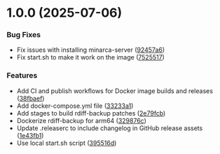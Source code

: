 # 1.0.0 (2025-07-06)


### Bug Fixes

* Fix issues with installing minarca-server ([92457a6](https://github.com/JoaoPPCastelo/minarca-server-arm64/commit/92457a68fbc524cae9f93ba08a86a3a2f28099e0))
* Fix start.sh to make it work on the image ([7525517](https://github.com/JoaoPPCastelo/minarca-server-arm64/commit/7525517d6977b33ba772de1885108355ddefece4))


### Features

* Add CI and publish workflows for Docker image builds and releases ([38fbaef](https://github.com/JoaoPPCastelo/minarca-server-arm64/commit/38fbaef6b944ec68434e36828c359ff5dbfa4727))
* Add docker-compose.yml file ([33233a1](https://github.com/JoaoPPCastelo/minarca-server-arm64/commit/33233a10cb63ed9fa05dbd5dc0e2575fab046d91))
* Add stages to build rdiff-backup patches ([2e79fcb](https://github.com/JoaoPPCastelo/minarca-server-arm64/commit/2e79fcb937ea22174a78bf075a869a60e0a0ecb3))
* Dockerize rdiff-backup for arm64 ([329876c](https://github.com/JoaoPPCastelo/minarca-server-arm64/commit/329876c6a0d867ec61313ed6c0c113b7b28cd6ad))
* Update .releaserc to include changelog in GitHub release assets ([1e43fb1](https://github.com/JoaoPPCastelo/minarca-server-arm64/commit/1e43fb1bcb16f2ee95ce02f0bd609246718dfd2e))
* Use local start.sh script ([395516d](https://github.com/JoaoPPCastelo/minarca-server-arm64/commit/395516de3c228dd1b69df54c9720a9a5d27095cc))
